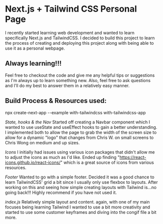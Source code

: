 # Next.js + Tailwind CSS Personal Page

I recently started learning web development and wanted to learn specifically Next.js and TailwindCSS. I decided to build this project to learn the process of creating and deploying this project along with being able to use it as a personal webpage.

## Always learning!!!

Feel free to checkout the code and give me any helpful tips or suggestions as I'm always up to learn something new. Also, feel free to ask questions and I'll do my best to answer them in a relatively easy manner.

## Build Process & Resources used:

npx create-next-app --example with-tailwindcss with-tailwindcss-app

_State, hooks & the Nav_ Started off creating a Navbar component which I wanted to use useState and useEffect hooks to gain a better understanding. I implemented both to allow the page to grab the width of the screen size to allow for a dynamic "logo" that changes from Chris W. on small screens to Chris Wong on medium and up sizes.

_Icons_ I initially had issues using various icon packages that didn't allow me to adjust the icons as much as I'd like. Ended up finding "https://react-icons.github.io/react-icons/" which is a great source of icons from various resources.

_Footer_ Wanted to go with a simple footer. Decided it was a good chance to learn TailwindCSS' grid a bit since I usually only use flexbox to layouts. After working on this and seeing how simple creating layouts with Tailwind is...no going back!!! Highly recommend if you have not used it.

_index.js_ Relatively simple layout and content. again, with one of my main focuses being learning Tailwind I wanted to use a bit more creativity and started to use some customer keyframes and diving into the congif file a bit more.
